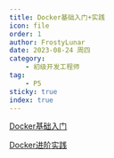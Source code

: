 ```yaml
---
title: Docker基础入门+实践
icon: file
order: 1
author: FrostyLunar
date: 2023-08-24 周四
category:
	- 初级开发工程师
tag:
	- P5
sticky: true
index: true
---
```


[Docker基础入门](01_Docker基础入门/Docker基础入门.md)

[Docker进阶实践](02_Docker进阶实践/Docker进阶实践.md)